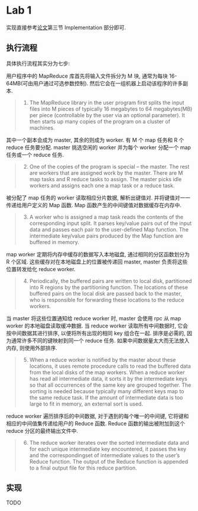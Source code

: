 # Lab 1

实现直接参考[论文](resource/mapreduce.pdf)第三节 Implementation 部分即可.

## 执行流程

具体执行流程其实分为七步:

用户程序中的 MapReduce 库首先将输入文件拆分为 M 块, 通常为每块 16-64MB(可由用户通过可选参数控制). 然后它会在一组机器上启动该程序的许多副本.

> 1. The MapReduce library in the user program first splits the input files into M pieces of typically 16 megabytes to 64 megabytes(MB) per piece (controllable by the user via an optional parameter). It then starts up many copies of the program on a cluster of machines.

其中一个副本会成为 master, 其余的则成为 worker. 有 M 个 map 任务和 R 个 reduce 任务要分配. master 挑选空闲的 worker 并为每个 worker 分配一个 map 任务或一个 reduce 任务.

> 2. One of the copies of the program is special – the master. The rest are workers that are assigned work by the master. There are M map tasks and R reduce tasks to assign. The master picks idle workers and assigns each one a map task or a reduce task.

被分配了 map 任务的 worker 读取相应分片数据, 解析出键值对. 并将键值对一一传递给用户定义的 Map 函数. Map 函数产生的中间键值对数据缓存在内存中.

> 3. A worker who is assigned a map task reads the contents of the corresponding input split. It parses key/value pairs out of the input data and passes each pair to the user-defined Map function. The intermediate key/value pairs produced by the Map function are buffered in memory.

map worker 定期将内存中缓存的数据写入本地磁盘, 通过相同的分区函数划分为 R 个区域. 这些缓存对在本地磁盘上的位置被传递回 master, master 负责将这些位置转发给化 reduce worker.

> 4. Periodically, the buffered pairs are written to local disk, partitioned into R regions by the partitioning function. The locations of these buffered pairs on the local disk are passed back to the master, who is responsible for forwarding these locations to the reduce workers.

当 master 将这些位置通知给 reduce worker 时, master 会使用 rpc 从 map worker 的本地磁盘读取缓冲数据. 当 reduce worker 读取所有中间数据时, 它会按中间数据其进行排序, 以便将所有出现的相同 key 组合在一起. 排序是必需的, 因为通常许多不同的键映射到同一个 reduce 任务. 如果中间数据量太大而无法放入内存, 则使用外部排序.

> 5. When a reduce worker is notified by the master about these locations, it uses remote procedure calls to read the buffered data from the local disks of the map workers. When a reduce worker has read all intermediate data, it sorts it by the intermediate keys so that all occurrences of the same key are grouped together. The sorting is needed because typically many different keys map to the same reduce task. If the amount of intermediate data is too large to fit in memory, an external sort is used.

reduce worker 遍历排序后的中间数据, 对于遇到的每个唯一的中间键, 它将键和相应的中间值集传递给用户的 Reduce 函数. Reduce 函数的输出被附加到这个 reduce 分区的最终输出文件中.

> 6. The reduce worker iterates over the sorted intermediate data and for each unique intermediate key encountered, it passes the key and the correspondingset of intermediate values to the user’s Reduce function. The output of the Reduce function is appended to a final output file for this reduce partition.

## 实现

TODO
